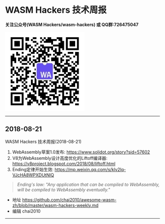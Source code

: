 # WASM Hackers 技术周报

**关注公众号(WASM Hackers/wasm-hackers) 或 QQ群:726475047**

![](weixin-wasm-hackers.jpg)

----

## 2018-08-21

WASM Hackers 技术周报(2018-08-21)

1. WebAssembly草案1.0发布: https://www.solidot.org/story?sid=57602
2. V8为WebAssembly设计高度优化的Liftoff编译器: https://v8project.blogspot.com/2018/08/liftoff.html
3. Ending定律开始生效: https://mp.weixin.qq.com/s/klv2lq-VJcHA8WPXDUtNlQ

> *Ending's law: "Any application that can be compiled to WebAssembly, will be compiled to WebAssembly eventually."*


- 地址 https://github.com/chai2010/awesome-wasm-zh/blob/master/wasm-hackers-weekly.md
- 编辑 chai2010

----

